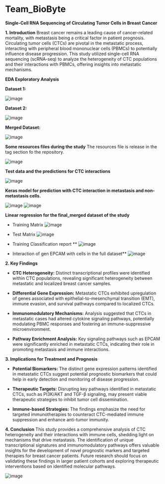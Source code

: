 # Team_BioByte

**Single-Cell RNA Sequencing of Circulating Tumor Cells in Breast Cancer**

**1. Introduction**  Breast cancer remains a leading cause of cancer-related mortality, with metastasis being a critical factor in patient prognosis. Circulating tumor cells (CTCs) are pivotal in the metastatic process, interacting with peripheral blood mononuclear cells (PBMCs) to potentially influence disease progression. This study utilized single-cell RNA sequencing (scRNA-seq) to analyze the heterogeneity of CTC populations and their interactions with PBMCs, offering insights into metastatic mechanisms.

**EDA Exploratory Analysis**

**Dataset 1:**

![image](https://github.com/user-attachments/assets/68e14023-2d48-43d9-be82-5bd047c99e30)

**Dataset 2:**

![image](https://github.com/user-attachments/assets/62664b8f-5e8a-4f60-8fa4-5687427abaa0)

**Merged Dataset:**

![image](https://github.com/user-attachments/assets/3157397e-cdb4-4f5a-a3e8-9cff8412dddc)

**Some resources files during the study** The resources file is release in the tag section fo the repository. 

![image](https://github.com/user-attachments/assets/ae11d259-2555-4b9d-94d6-10106665e332)

**Test data and the predictions for CTC interactions**

![image](https://github.com/user-attachments/assets/0ed3b895-2983-4916-a8f3-3b6fc39982f1)

**Keras model for prediction with CTC interaction in metastasis and non-metastasis cells.**

![image](https://github.com/user-attachments/assets/f165619d-a18c-4707-9469-f43f882eff6a)
![image](https://github.com/user-attachments/assets/a50ef48a-26e6-4f6e-9427-f890ac906567)

**Linear regression for the final_merged dataset of the study**

+ Training Matrix
  ![image](https://github.com/user-attachments/assets/02587c48-5610-42a5-830f-c389f2eba33b)

+ Test Matrix
  ![image](https://github.com/user-attachments/assets/8989dfa4-8f24-4148-a946-3489c169097c)

+ Training Classification report **
  ![image](https://github.com/user-attachments/assets/57dc07d5-b07f-4498-8273-16ab0cb3b1fd)

+ Interaction of gen EPCAM with cells in the full dataset**
  ![image](https://github.com/user-attachments/assets/18a350c7-4c52-4e62-8788-df0f234bf407)

**2. Key Findings**

+ **CTC Heterogeneity:** Distinct transcriptional profiles were identified within CTC populations, revealing significant heterogeneity between metastatic and localized breast cancer samples.

+ **Differential Gene Expression:** Metastatic CTCs exhibited upregulation of genes associated with epithelial-to-mesenchymal transition (EMT), immune evasion, and survival pathways compared to localized CTCs.

+ **Immunomodulatory Mechanisms:** Analysis suggested that CTCs in metastatic cases had altered cytokine signaling pathways, potentially modulating PBMC responses and fostering an immune-suppressive microenvironment.

+ **Pathway Enrichment Analysis:** Key signaling pathways such as EPCAM were significantly enriched in metastatic CTCs, indicating their role in promoting metastasis and immune interactions.

**3. Implications for Treatment and Prognosis**

+ **Potential Biomarkers:** The distinct gene expression patterns identified in metastatic CTCs suggest potential prognostic biomarkers that could help in early detection and monitoring of disease progression.

+ **Therapeutic Targets:** Disrupting key pathways identified in metastatic CTCs, such as PI3K/AKT and TGF-β signaling, may present viable therapeutic strategies to inhibit tumor cell dissemination.

+ **Immune-based Strategies:** The findings emphasize the need for targeted immunotherapies to counteract CTC-mediated immune suppression and enhance anti-tumor immunity.

**4. Conclusion** This study provides a comprehensive analysis of CTC heterogeneity and their interactions with immune cells, shedding light on mechanisms that drive metastasis. The identification of unique transcriptional signatures and immunomodulatory pathways offers valuable insights for the development of novel prognostic markers and targeted therapies for breast cancer patients. Future research should focus on validating these findings in larger patient cohorts and exploring therapeutic interventions based on identified molecular pathways.

![image](https://github.com/user-attachments/assets/b977fd30-56fd-4844-b3e8-a9b8554e51b4)

